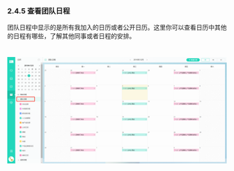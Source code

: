 ### 2.4.5 查看团队日程

团队日程中显示的是所有我加入的日历或者公开日历。这里你可以查看日历中其他的日程有哪些，了解其他同事或者日程的安排。

# ![](/assets/4.5查看图队日程.png)
